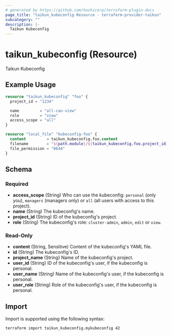 ```yaml
---
# generated by https://github.com/hashicorp/terraform-plugin-docs
page_title: "taikun_kubeconfig Resource - terraform-provider-taikun"
subcategory: ""
description: |-
  Taikun Kubeconfig
---
```


# taikun_kubeconfig (Resource)

Taikun Kubeconfig

## Example Usage

```terraform
resource "taikun_kubeconfig" "foo" {
  project_id = "1234"

  name         = "all-can-view"
  role         = "view"
  access_scope = "all"
}

resource "local_file" "kubeconfig-foo" {
  content         = taikun_kubeconfig.foo.content
  filename        = "${path.module}/${taikun_kubeconfig.foo.project_id}-kubeconfig.yaml"
  file_permission = "0644"
}
```

<!-- schema generated by tfplugindocs -->
## Schema

### Required

- **access_scope** (String) Who can use the kubeconfig: `personal` (only you), `managers` (managers only) or `all` (all users with access to this project).
- **name** (String) The kubeconfig's name.
- **project_id** (String) ID of the kubeconfig's project.
- **role** (String) The kubeconfig's role: `cluster-admin`, `admin`, `edit` or `view`.

### Read-Only

- **content** (String, Sensitive) Content of the kubeconfig's YAML file.
- **id** (String) The kubeconfig's ID.
- **project_name** (String) Name of the kubeconfig's project.
- **user_id** (String) ID of the kubeconfig's user, if the kubeconfig is personal.
- **user_name** (String) Name of the kubeconfig's user, if the kubeconfig is personal.
- **user_role** (String) Role of the kubeconfig's user, if the kubeconfig is personal.

## Import

Import is supported using the following syntax:

```shell
terraform import taikun_kubeconfig.mykubeconfig 42
```
